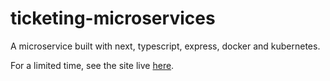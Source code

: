 # ticketing-microservices

A microservice built with next, typescript, express, docker and kubernetes.

For a limited time, see the site live [here](http://www.ticketing-fun.xyz/).

